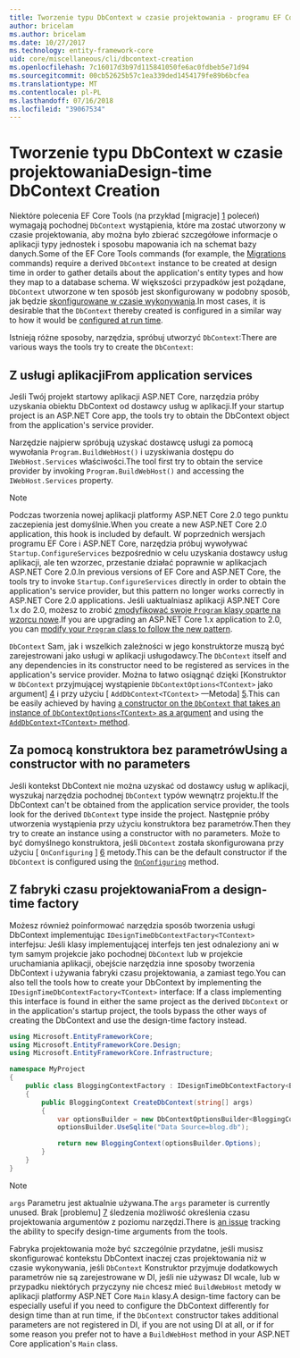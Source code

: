 ```yaml
---
title: Tworzenie typu DbContext w czasie projektowania - programu EF Core
author: bricelam
ms.author: bricelam
ms.date: 10/27/2017
ms.technology: entity-framework-core
uid: core/miscellaneous/cli/dbcontext-creation
ms.openlocfilehash: 7c16017d3b97d115841050fe6ac0fdbeb5e71d94
ms.sourcegitcommit: 00cb52625b57c1ea339ded1454179fe89b6bcfea
ms.translationtype: MT
ms.contentlocale: pl-PL
ms.lasthandoff: 07/16/2018
ms.locfileid: "39067534"
---
```

<a name="design-time-dbcontext-creation"></a><span data-ttu-id="10ee1-102">Tworzenie typu DbContext w czasie projektowania</span><span class="sxs-lookup"><span data-stu-id="10ee1-102">Design-time DbContext Creation</span></span>
==============================
<span data-ttu-id="10ee1-103">Niektóre polecenia EF Core Tools (na przykład [migracje] [ 1] poleceń) wymagają pochodnej `DbContext` wystąpienia, które ma zostać utworzony w czasie projektowania, aby można było zbierać szczegółowe informacje o aplikacji typy jednostek i sposobu mapowania ich na schemat bazy danych.</span><span class="sxs-lookup"><span data-stu-id="10ee1-103">Some of the EF Core Tools commands (for example, the [Migrations][1] commands) require a derived `DbContext` instance to be created at design time in order to gather details about the application's entity types and how they map to a database schema.</span></span> <span data-ttu-id="10ee1-104">W większości przypadków jest pożądane, `DbContext` utworzone w ten sposób jest skonfigurowany w podobny sposób, jak będzie [skonfigurowane w czasie wykonywania][2].</span><span class="sxs-lookup"><span data-stu-id="10ee1-104">In most cases, it is desirable that the `DbContext` thereby created is configured in a similar way to how it would be [configured at run time][2].</span></span>

<span data-ttu-id="10ee1-105">Istnieją różne sposoby, narzędzia, spróbuj utworzyć `DbContext`:</span><span class="sxs-lookup"><span data-stu-id="10ee1-105">There are various ways the tools try to create the `DbContext`:</span></span>

<a name="from-application-services"></a><span data-ttu-id="10ee1-106">Z usługi aplikacji</span><span class="sxs-lookup"><span data-stu-id="10ee1-106">From application services</span></span>
-------------------------
<span data-ttu-id="10ee1-107">Jeśli Twój projekt startowy aplikacji ASP.NET Core, narzędzia próby uzyskania obiektu DbContext od dostawcy usług w aplikacji.</span><span class="sxs-lookup"><span data-stu-id="10ee1-107">If your startup project is an ASP.NET Core app, the tools try to obtain the DbContext object from the application's service provider.</span></span>

<span data-ttu-id="10ee1-108">Narzędzie najpierw spróbują uzyskać dostawcę usługi za pomocą wywołania `Program.BuildWebHost()` i uzyskiwania dostępu do `IWebHost.Services` właściwości.</span><span class="sxs-lookup"><span data-stu-id="10ee1-108">The tool first try to obtain the service provider by invoking `Program.BuildWebHost()` and accessing the `IWebHost.Services` property.</span></span>

> [!NOTE]
> <span data-ttu-id="10ee1-109">Podczas tworzenia nowej aplikacji platformy ASP.NET Core 2.0 tego punktu zaczepienia jest domyślnie.</span><span class="sxs-lookup"><span data-stu-id="10ee1-109">When you create a new ASP.NET Core 2.0 application, this hook is included by default.</span></span> <span data-ttu-id="10ee1-110">W poprzednich wersjach programu EF Core i ASP.NET Core, narzędzia próbuj wywoływać `Startup.ConfigureServices` bezpośrednio w celu uzyskania dostawcy usług aplikacji, ale ten wzorzec, przestanie działać poprawnie w aplikacjach ASP.NET Core 2.0.</span><span class="sxs-lookup"><span data-stu-id="10ee1-110">In previous versions of EF Core and ASP.NET Core, the tools try to invoke `Startup.ConfigureServices` directly in order to obtain the application's service provider, but this pattern no longer works correctly in ASP.NET Core 2.0 applications.</span></span> <span data-ttu-id="10ee1-111">Jeśli uaktualniasz aplikacji ASP.NET Core 1.x do 2.0, możesz to zrobić [zmodyfikować swoje `Program` klasy oparte na wzorcu nowe][3].</span><span class="sxs-lookup"><span data-stu-id="10ee1-111">If you are upgrading an ASP.NET Core 1.x application to 2.0, you can [modify your `Program` class to follow the new pattern][3].</span></span>

<span data-ttu-id="10ee1-112">`DbContext` Sam, jak i wszelkich zależności w jego konstruktorze muszą być zarejestrowani jako usługi w aplikacji usługodawcy.</span><span class="sxs-lookup"><span data-stu-id="10ee1-112">The `DbContext` itself and any dependencies in its constructor need to be registered as services in the application's service provider.</span></span> <span data-ttu-id="10ee1-113">Można to łatwo osiągnąć dzięki [Konstruktor w `DbContext` przyjmującej wystąpienie `DbContextOptions<TContext>` jako argument] [ 4] i przy użyciu [ `AddDbContext<TContext>` —Metoda] [5].</span><span class="sxs-lookup"><span data-stu-id="10ee1-113">This can be easily achieved by having [a constructor on the `DbContext` that takes an instance of `DbContextOptions<TContext>` as a argument][4] and using the [`AddDbContext<TContext>` method][5].</span></span>

<a name="using-a-constructor-with-no-parameters"></a><span data-ttu-id="10ee1-114">Za pomocą konstruktora bez parametrów</span><span class="sxs-lookup"><span data-stu-id="10ee1-114">Using a constructor with no parameters</span></span>
--------------------------------------
<span data-ttu-id="10ee1-115">Jeśli kontekst DbContext nie można uzyskać od dostawcy usług w aplikacji, wyszukaj narzędzia pochodnej `DbContext` typów wewnątrz projektu.</span><span class="sxs-lookup"><span data-stu-id="10ee1-115">If the DbContext can't be obtained from the application service provider, the tools look for the derived `DbContext` type inside the project.</span></span> <span data-ttu-id="10ee1-116">Następnie próby utworzenia wystąpienia przy użyciu konstruktora bez parametrów.</span><span class="sxs-lookup"><span data-stu-id="10ee1-116">Then they try to create an instance using a constructor with no parameters.</span></span> <span data-ttu-id="10ee1-117">Może to być domyślnego konstruktora, jeśli `DbContext` została skonfigurowana przy użyciu [ `OnConfiguring` ] [ 6] metody.</span><span class="sxs-lookup"><span data-stu-id="10ee1-117">This can be the default constructor if the `DbContext` is configured using the [`OnConfiguring`][6] method.</span></span>

<a name="from-a-design-time-factory"></a><span data-ttu-id="10ee1-118">Z fabryki czasu projektowania</span><span class="sxs-lookup"><span data-stu-id="10ee1-118">From a design-time factory</span></span>
--------------------------
<span data-ttu-id="10ee1-119">Możesz również poinformować narzędzia sposób tworzenia usługi DbContext implementując `IDesignTimeDbContextFactory<TContext>` interfejsu: Jeśli klasy implementującej interfejs ten jest odnaleziony ani w tym samym projekcie jako pochodnej `DbContext` lub w projekcie uruchamiania aplikacji, obejście narzędzia inne sposoby tworzenia DbContext i używania fabryki czasu projektowania, a zamiast tego.</span><span class="sxs-lookup"><span data-stu-id="10ee1-119">You can also tell the tools how to create your DbContext by implementing the `IDesignTimeDbContextFactory<TContext>` interface: If a class implementing this interface is found in either the same project as the derived `DbContext` or in the application's startup project, the tools bypass the other ways of creating the DbContext and use the design-time factory instead.</span></span>

``` csharp
using Microsoft.EntityFrameworkCore;
using Microsoft.EntityFrameworkCore.Design;
using Microsoft.EntityFrameworkCore.Infrastructure;

namespace MyProject
{
    public class BloggingContextFactory : IDesignTimeDbContextFactory<BloggingContext>
    {
        public BloggingContext CreateDbContext(string[] args)
        {
            var optionsBuilder = new DbContextOptionsBuilder<BloggingContext>();
            optionsBuilder.UseSqlite("Data Source=blog.db");

            return new BloggingContext(optionsBuilder.Options);
        }
    }
}
```

> [!NOTE]
> <span data-ttu-id="10ee1-120">`args` Parametru jest aktualnie używana.</span><span class="sxs-lookup"><span data-stu-id="10ee1-120">The `args` parameter is currently unused.</span></span> <span data-ttu-id="10ee1-121">Brak [problemu] [ 7] śledzenia możliwość określenia czasu projektowania argumentów z poziomu narzędzi.</span><span class="sxs-lookup"><span data-stu-id="10ee1-121">There is [an issue][7] tracking the ability to specify design-time arguments from the tools.</span></span>

<span data-ttu-id="10ee1-122">Fabryka projektowania może być szczególnie przydatne, jeśli musisz skonfigurować kontekstu DbContext inaczej czas projektowania niż w czasie wykonywania, jeśli `DbContext` Konstruktor przyjmuje dodatkowych parametrów nie są zarejestrowane w DI, jeśli nie używasz DI wcale, lub w przypadku niektórych przyczyny nie chcesz mieć `BuildWebHost` metody w aplikacji platformy ASP.NET Core `Main` klasy.</span><span class="sxs-lookup"><span data-stu-id="10ee1-122">A design-time factory can be especially useful if you need to configure the DbContext differently for design time than at run time, if the `DbContext` constructor takes additional parameters are not registered in DI, if you are not using DI at all, or if for some reason you prefer not to have a `BuildWebHost` method in your ASP.NET Core application's `Main` class.</span></span>

  [1]: xref:core/managing-schemas/migrations/index
  [2]: xref:core/miscellaneous/configuring-dbcontext
  [3]: https://docs.microsoft.com/aspnet/core/migration/1x-to-2x/#update-main-method-in-programcs
  [4]: xref:core/miscellaneous/configuring-dbcontext#constructor-argument
  [5]: xref:core/miscellaneous/configuring-dbcontext#using-dbcontext-with-dependency-injection
  [6]: xref:core/miscellaneous/configuring-dbcontext#onconfiguring
  [7]: https://github.com/aspnet/EntityFrameworkCore/issues/8332
